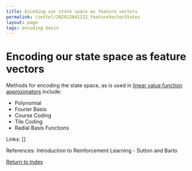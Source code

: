 ```yaml
---
title: Encoding our state space as feature vectors
permalink: /zettel/202012041222_featureVectorStates
layout: page
tags: encoding basis
---
```

# Encoding our state space as feature vectors

Methods for encoding the state space, as is used in [linear value function approximators](202012032318_linearValueFunctionApproximator)
include:
- Polynomial
- Fourier Basis
- Course Coding
- Tile Coding
- Radial Basis Functions


Links: []

References: Introduction to Reinforcement Learning - Sutton and Barto

[Return to Index](index)